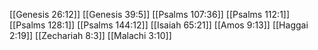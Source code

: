 [[Genesis 26:12]]
[[Genesis 39:5]]
[[Psalms 107:36]]
[[Psalms 112:1]]
[[Psalms 128:1]]
[[Psalms 144:12]]
[[Isaiah 65:21]]
[[Amos 9:13]]
[[Haggai 2:19]]
[[Zechariah 8:3]]
[[Malachi 3:10]]

